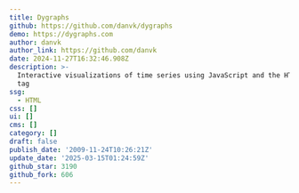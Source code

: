 ```yaml
---
title: Dygraphs
github: https://github.com/danvk/dygraphs
demo: https://dygraphs.com
author: danvk
author_link: https://github.com/danvk
date: 2024-11-27T16:32:46.908Z
description: >-
  Interactive visualizations of time series using JavaScript and the HTML canvas
  tag
ssg:
  - HTML
css: []
ui: []
cms: []
category: []
draft: false
publish_date: '2009-11-24T10:26:21Z'
update_date: '2025-03-15T01:24:59Z'
github_star: 3190
github_fork: 606
---
```

